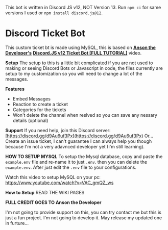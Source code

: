 This bot is written in Discord JS v12, NOT Version 13.
Run `npm ci` for same versions I used or `npm install discord.js@12`.





# Discord Ticket Bot

This custom ticket bt is made using MySQL, this is based on **[Anson the Developer's](https://www.youtube.com/c/AnsonDevAcademy/)** 
**[ Discord.JS v12 Ticket Bot [FULL TUTORIAL]](https://www.youtube.com/watch?v=KctjPfO5LxU)** video. 

**Setup**
The setup to this is a little bit complicated if you are not used to making or seeing Discord Bots or Javascript in code, the files currently are setup to my customization so you will need to change a lot of the messages.

**Features**
- Embed Messages
- Reaction to create a ticket
- Categories for the tickets
- Won't delete the channel when reslved so you can save any nessary details (optional)


**Support**
If you need help, join this Discord server:
[https://discord.gg/d9Au6uf3Px](https://discord.gg/d9Au6uf3Px)
Or...
Create an issue ticket, I can't guarantee I can always help you though because I'm not a very adavnced developer yet (I'm still learning).

**HOW TO SETUP MYSQL**
To setup the Mysql database, copy and paste the ``example.env`` file and re-name it to just ``.env``. then you can delete the ``example.env``. 
After just edit the ``.env`` file to your configurations. 

Watch this video to setup MySQL on your pc: https://www.youtube.com/watch?v=VAC_gmQZ_ws

**How to Setup**
READ THE WIKI PAGES

**FULL CREDIT GOES TO Anson the Developer**

I'm not going to provide support on this, you can try contact me but this is just a fun project. I'm not going to develop it. 
May release my updated one in furture...


